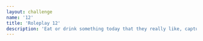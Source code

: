 ```yaml
---
layout: challenge
name: '12'
title: 'Roleplay 12'
description: 'Eat or drink something today that they really like, capture yourself doing it and describe what it is and in which context you had it'
---
```


